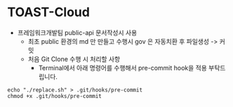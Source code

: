 # TOAST-Cloud

* 프레임워크개발팀 public-api 문서작성시 사용
  * 최초 public 환경의 md 만 만들고 수행시 gov 은 자동치환 후 파일생성 -> 커밋
  * 처음 Git Clone 수행 시 처리할 사항
      * Terminal에서 아래 명령어를 수행해서 pre-commit hook을 적용 부탁드립니다.

```
echo "./replace.sh" > .git/hooks/pre-commit
chmod +x .git/hooks/pre-commit
```